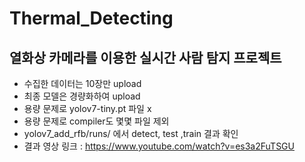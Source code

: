 # Thermal_Detecting

## 열화상 카메라를 이용한 실시간 사람 탐지 프로젝트
- 수집한 데이터는 10장만 upload
- 최종 모델은 경량화하여 upload
- 용량 문제로 yolov7-tiny.pt 파일 x
- 용량 문제로 compiler도 몇몇 파일 제외
- yolov7_add_rfb/runs/ 에서 detect, test ,train 결과 확인
- 결과 영상 링크 : https://www.youtube.com/watch?v=es3a2FuTSGU
